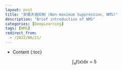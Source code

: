 ```yaml
---
layout: post
title: "非极大值抑制 (Non-maximum Suppression, NMS)"
description: "Brief introduction of NMS"
categories: [DeepLearning]
tags: [NMS]
redirect_from:
  - /2022/06/21/
---
```


- Content
{:toc}

$$
\int_x f(x)\text{d}x = 5
$$
